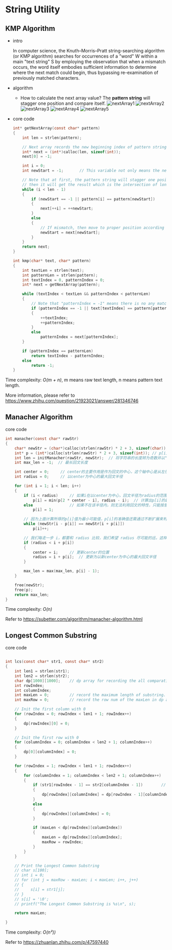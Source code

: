 # String Utility

## KMP Algorithm

- intro

    In computer science, the Knuth–Morris–Pratt string-searching algorithm (or KMP algorithm) searches for occurrences of a "word" W within a main "text string" S by employing the observation that when a mismatch occurs, the word itself embodies sufficient information to determine where the next match could begin, thus bypassing re-examination of previously matched characters.

- algorithm

  - How to calculate the next array value? The **pattern string** will stagger one position and compare itself.
    ![nextArray1](./doc/pictures/nextArray1.jpg)
    ![nextArray2](./doc/pictures/nextArray2.jpg)
    ![nextArray3](./doc/pictures/nextArray3.jpg)
    ![nextArray4](./doc/pictures/nextArray4.jpg)
    ![nextArray5](./doc/pictures/nextArray5.jpg)

- core code

    ```C
    int* getNextArray(const char* pattern)
    {
        int len = strlen(pattern);

        // Next array records the new beginning index of pattern string if the character is a mismatch between main string and pattern string.
        int* next = (int*)calloc(len, sizeof(int));
        next[0] = -1;

        int i = 0;
        int newStart = -1;       // This variable not only means the new beginning index of pattern string, but also is to traverse the other pattern string.

        // Note that at first, the pattern string will stagger one position and compare itself,
        // then it will get the result which is the intersection of longest prefix substring and longest suffix substring.
        while (i < len - 1)
        {
            if (newStart == -1 || pattern[i] == pattern[newStart])
            {
                next[++i] = ++newStart;
            }
            else
            {
                // If mismatch, then move to proper position according to the next array.
                newStart = next[newStart];
            }
        }
        return next;
    }

    int kmp(char* text, char* pattern)
    {
        int textLen = strlen(text);
        int patternLen = strlen(pattern);
        int textIndex = 0, patternIndex = 0;
        int* next = getNextArray(pattern);

        while (textIndex < textLen && patternIndex < patternLen)
        {
            // Note that "patternIndex = -1" means there is no any matching substring, so both index are all right shift and compare.
            if (patternIndex == -1 || text[textIndex] == pattern[patternIndex])
            {
                ++textIndex;
                ++patternIndex;
            }
            else
                patternIndex = next[patternIndex];
        }

        if (patternIndex == patternLen)
            return textIndex - patternIndex;
        else
            return -1;
    }
    ```

Time complexity: *O(m + n)*, m means raw text length, n means pattern text length.

More information, please refer to <https://www.zhihu.com/question/21923021/answer/281346746>

## Manacher Algorithm

core code

```C
int manacher(const char* rawStr)
{
    char* newStr = (char*)calloc(strlen(rawStr) * 2 + 3, sizeof(char));
    int* p = (int*)calloc(strlen(rawStr) * 2 + 3, sizeof(int)); // p[i]的值表示以i为中心的最长回文半径
    int len = initManacher(rawStr, newStr);  // 将字符串的长度转为奇数并以"$"开始，"\0"结尾
    int max_len = -1;  // 最长回文长度

    int center = 0;     // center的主要作用是作为回文的中心，这个轴中心是从左往右跳跃着变化的
    int radius = 0;     // 以center为中心的最大回文半径

    for (int i = 1; i < len; i++)
    {
        if (i < radius)     // 如果i在以center为中心，回文半径为radius的范围内，则可以利用回文的特性，快速求取p[i]的值。 p[2 * center - i]是i以center为中心的对称点的值
            p[i] = min(p[2 * center - i], radius - i);  // 计算出p[i]的最小可能值
        else                // 如果不在该半径内，则无法利用回文的特性，只能按普通的方法来一步一步求取p[i]的准确值，最开始的默认值为1
            p[i] = 1;

        // 因为上面计算所得的p[i]值为最小可能值，p[i]的准确值还需通过不断扩展来判断，这个while循环判断以i为中心的回文半径（i的回文半径外的第一个位置的值如果两边都相等，说明回文半径还可以加1）。注意，这里不需边界判断，因为左有'$',右有'\0'
        while (newStr[i - p[i]] == newStr[i + p[i]])
            p[i]++;

        // 我们每走一步 i，都要和 radius 比较，我们希望 radius 尽可能的远，这样才能更有机会执行 if (i < radius)这句代码，从而提高效率
        if (radius < i + p[i])
        {
            center = i;     // 更新center的位置
            radius = i + p[i];  // 更新为以新center为中心的最大回文半径
        }

        max_len = max(max_len, p[i] - 1);
    }

    free(newStr);
    free(p);
    return max_len;
}

```

Time complexity: *O(n)*

Refer to <https://subetter.com/algorithm/manacher-algorithm.html>

## Longest Common Substring

core code

```C

int lcs(const char* str1, const char* str2)
{
    int len1 = strlen(str1);
    int len2 = strlen(str2);
    char dp[1000][1000];    // dp array for recording the all comparative information of these two strings.
    int rowIndex;
    int columnIndex;
    int maxLen = 0;         // record the maximum length of substring.
    int maxRow = 0;         // record the row num of the maxLen in dp array.

    // Init the first column with 0
    for (rowIndex = 0; rowIndex < len1 + 1; rowIndex++)
    {
        dp[rowIndex][0] = 0;
    }

    // Init the first row with 0
    for (columnIndex = 0; columnIndex < len2 + 1; columnIndex++)
    {
        dp[0][columnIndex] = 0;
    }

    for (rowIndex = 1; rowIndex < len1 + 1; rowIndex++)
    {
        for (columnIndex = 1; columnIndex < len2 + 1; columnIndex++)
        {
            if (str1[rowIndex - 1] == str2[columnIndex - 1])        // because the begin of rowIndex and columnIndex are 1, so they both need to minus 1.
            {
                dp[rowIndex][columnIndex] = dp[rowIndex - 1][columnIndex - 1] + 1;  // Its value depends on diagonal.
            }
            else
            {
                dp[rowIndex][columnIndex] = 0;
            }

            if (maxLen < dp[rowIndex][columnIndex])
            {
                maxLen = dp[rowIndex][columnIndex];
                maxRow = rowIndex;
            }
        }
    }

    // Print the Longest Common Substring
    // char s[100];
    // int i = 0;
    // for (int j = maxRow - maxLen; i < maxLen; i++, j++)
    // {
    //     s[i] = str1[j];
    // }
    // s[i] = '\0';
    // printf("The Longest Common Substring is %s\n", s);

    return maxLen;

}

```

Time complexity: *O(n²))*

Refer to <https://zhuanlan.zhihu.com/p/47597440>
